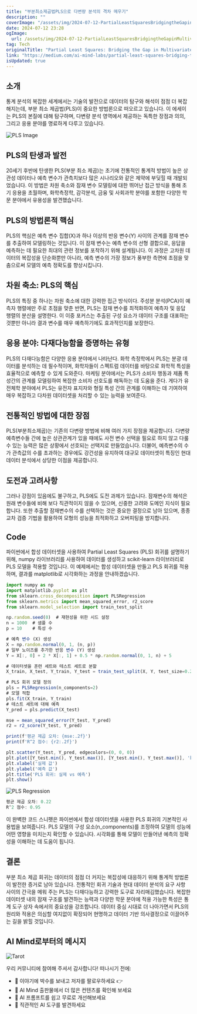 ```yaml
---
title: "부분최소제곱법PLS으로 다변량 분석의 격차 메우기"
description: ""
coverImage: "/assets/img/2024-07-12-PartialLeastSquaresBridgingtheGapinMultivariateAnalysis_0.png"
date: 2024-07-12 23:28
ogImage:
  url: /assets/img/2024-07-12-PartialLeastSquaresBridgingtheGapinMultivariateAnalysis_0.png
tag: Tech
originalTitle: "Partial Least Squares: Bridging the Gap in Multivariate Analysis"
link: "https://medium.com/ai-mind-labs/partial-least-squares-bridging-the-gap-in-multivariate-analysis-5376df6baaa0"
isUpdated: true
---
```


## 소개

통계 분석의 복잡한 세계에서는 기술의 발전으로 데이터의 탐구와 해석이 점점 더 복잡해지는데, 부분 최소 제곱법(PLS)이 중요한 방법론으로 떠오르고 있습니다. 이 에세이는 PLS의 본질에 대해 탐구하며, 다변량 분석 영역에서 제공하는 독특한 장점과 의의, 그리고 응용 분야를 명료하게 다루고 있습니다.

![PLS Image](/assets/img/2024-07-12-PartialLeastSquaresBridgingtheGapinMultivariateAnalysis_0.png)

## PLS의 탄생과 발전

<div class="content-ad"></div>

20세기 후반에 탄생한 PLS(부분 최소 제곱)는 초기에 전통적인 통계적 방법이 높은 상관성 데이터나 예측 변수가 관측치보다 많은 시나리오와 같은 제약에 부딪힐 때 개발되었습니다. 이 방법은 차원 축소와 잠재 변수 모델링에 대한 뛰어난 접근 방식을 통해 초기 응용을 초월하며, 화학측정학, 감각분석, 금융 및 사회과학 분야를 포함한 다양한 학문 분야에서 유용성을 발견했습니다.

## PLS의 방법론적 핵심

PLS의 핵심은 예측 변수 집합(X)과 하나 이상의 반응 변수(Y) 사이의 관계를 잠재 변수를 추출하여 모델링하는 것입니다. 이 잠재 변수는 예측 변수의 선형 결합으로, 응답을 예측하는 데 필요한 최대의 관련 정보를 포착하기 위해 설계됩니다. 이 과정은 고차원 데이터의 복잡성을 단순화뿐만 아니라, 예측 변수의 가장 정보가 풍부한 측면에 초점을 맞춤으로써 모델의 예측 정확도를 향상시킵니다.

## 차원 축소: PLS의 핵심

<div class="content-ad"></div>

PLS의 특징 중 하나는 차원 축소에 대한 강력한 접근 방식이다. 주성분 분석(PCA)이 예측자 행렬에만 주로 초점을 맞춘 반면, PLS는 잠재 변수를 최적화하여 예측자 및 응답 행렬의 분산을 설명한다. 이 이중 포커스는 추출된 구성 요소가 데이터 구조를 대표하는 것뿐만 아니라 결과 변수를 매우 예측하기에도 효과적인지를 보장한다.

## 응용 분야: 다재다능함을 증명하는 유형

PLS의 다재다능함은 다양한 응용 분야에서 나타난다. 화학 측정학에서 PLS는 분광 데이터를 분석하는 데 필수적이며, 화학자들이 스펙트럼 데이터를 바탕으로 화학적 특성을 효율적으로 예측할 수 있게 도와준다. 마케팅 분야에서는 PLS가 소비자 행동과 제품 특성간의 관계를 모델링하여 복잡한 소비자 선호도를 해독하는 데 도움을 준다. 게다가 유전체학 분야에서 PLS는 유전자 표지자와 형질 특성 간의 관계를 이해하는 데 기여하여 매우 복잡하고 다차원 데이터셋을 처리할 수 있는 능력을 보여준다.

## 전통적인 방법에 대한 장점

<div class="content-ad"></div>

PLS(부분최소제곱)는 기존의 다변량 방법에 비해 여러 가지 장점을 제공합니다. 다변량 예측변수들 간에 높은 상관관계가 있을 때에도 사전 변수 선택을 필요로 하지 않고 다룰 수 있는 능력은 많은 상황에서 선호되는 선택지로 만들었습니다. 더불어, 예측변수의 수가 관측값의 수를 초과하는 경우에도 강건성을 유지하여 대규모 데이터셋이 특징인 현대 데이터 분석에서 상당한 이점을 제공합니다.

## 도전과 고려사항

그러나 강점이 있음에도 불구하고, PLS에도 도전 과제가 있습니다. 잠재변수의 해석은 원래 변수들에 비해 보다 직관적이지 않을 수 있으며, 신중한 고려와 도메인 지식이 필요합니다. 또한 추출할 잠재변수의 수를 선택하는 것은 중요한 결정으로 남아 있으며, 종종 교차 검증 기법을 활용하여 모형의 성능을 최적화하고 오버피팅을 방지합니다.

## Code

<div class="content-ad"></div>

파이썬에서 합성 데이터셋을 사용하여 Partial Least Squares (PLS) 회귀를 설명하기 위해, numpy 라이브러리를 사용하여 데이터를 생성하고 scikit-learn 라이브러리로 PLS 모델을 적용할 것입니다. 이 예제에서는 합성 데이터셋을 만들고 PLS 회귀를 적용하며, 결과를 matplotlib로 시각화하는 과정을 안내하겠습니다.

```js
import numpy as np
import matplotlib.pyplot as plt
from sklearn.cross_decomposition import PLSRegression
from sklearn.metrics import mean_squared_error, r2_score
from sklearn.model_selection import train_test_split

np.random.seed(0)  # 재현성을 위한 시드 설정
n = 1000  # 샘플 수
p = 10    # 특성 수

# 예측 변수 (X) 생성
X = np.random.normal(0, 1, (n, p))
# 일부 노이즈를 추가한 반응 변수 (Y) 생성
Y = X[:, 0] + 2 * X[:, 1] + 0.5 * np.random.normal(0, 1, n) + 5

# 데이터셋을 훈련 세트와 테스트 세트로 분할
X_train, X_test, Y_train, Y_test = train_test_split(X, Y, test_size=0.2, random_state=1)

# PLS 회귀 모델 정의
pls = PLSRegression(n_components=2)
# 모델 적합
pls.fit(X_train, Y_train)
# 테스트 세트에 대해 예측
Y_pred = pls.predict(X_test)

mse = mean_squared_error(Y_test, Y_pred)
r2 = r2_score(Y_test, Y_pred)

print(f'평균 제곱 오차: {mse:.2f}')
print(f'R^2 점수: {r2:.2f}')

plt.scatter(Y_test, Y_pred, edgecolors=(0, 0, 0))
plt.plot([Y_test.min(), Y_test.max()], [Y_test.min(), Y_test.max()], 'k--', lw=4)
plt.xlabel('실제 값')
plt.ylabel('예측 값')
plt.title('PLS 회귀: 실제 vs 예측')
plt.show()
```

![PLS Regression](/assets/img/2024-07-12-PartialLeastSquaresBridgingtheGapinMultivariateAnalysis_1.png)

```js
평균 제곱 오차: 0.22
R^2 점수: 0.95
```

<div class="content-ad"></div>

이 완벽한 코드 스니펫은 파이썬에서 합성 데이터셋을 사용한 PLS 회귀의 기본적인 사용법을 보여줍니다. PLS 모델의 구성 요소(n_components)를 조정하여 모델의 성능에 어떤 영향을 미치는지 확인할 수 있습니다. 시각화를 통해 모델이 만들어낸 예측의 정확성을 이해하는 데 도움이 됩니다.

## 결론

부분 최소 제곱 회귀는 데이터의 점점 더 커지는 복잡성에 대응하기 위해 통계적 방법론이 발전한 증거로 남아 있습니다. 전통적인 회귀 기술과 현대 데이터 분석의 요구 사항 사이의 간극을 메워 주는 PLS는 다재다능하고 강력한 도구로 자리매김했습니다. 복잡한 데이터셋 내의 잠재 구조를 발견하는 능력과 다양한 학문 분야에 적용 가능한 특성은 통계 도구 상자 속에서의 중요성을 강조합니다. 데이터 중심 시대로 더 나아가면서 PLS의 원리와 적용은 의심할 여지없이 확장되어 현명하고 데이터 기반 의사결정으로 이끌어주는 길을 밝힐 것입니다.

## AI Mind로부터의 메시지

<div class="content-ad"></div>

![Tarot](https://miro.medium.com/v2/resize:fit:500/0*5Wm7sOfTpe5DEbhg.gif)

우리 커뮤니티에 참여해 주셔서 감사합니다! 떠나시기 전에:

- 👏 이야기에 박수를 보내고 저자를 팔로우하세요 👉
- 📰 AI Mind 출판물에서 더 많은 컨텐츠를 확인해 보세요
- 🧠 AI 프롬프트를 쉽고 무료로 개선해보세요
- 🧰 직관적인 AI 도구를 발견하세요
